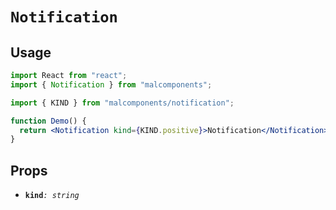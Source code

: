 # `Notification`

## Usage

```jsx
import React from "react";
import { Notification } from "malcomponents";

import { KIND } from "malcomponents/notification";

function Demo() {
  return <Notification kind={KIND.positive}>Notification</Notification>;
}
```

## Props

- **`kind`**_`: string`_
